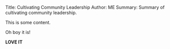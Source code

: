 Title: Cultivating Community Leadership
Author: ME
Summary: Summary of cultivating community leadership.

This is some content.

Oh boy it is!

**LOVE IT**